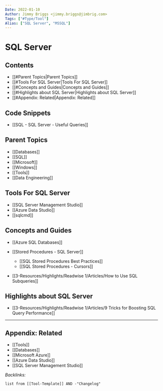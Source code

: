 ```yaml
---
Date: 2022-01-10
Author: Jimmy Briggs <jimmy.briggs@jimbrig.com>
Tags: ["#Type/Tool"]
Alias: ["SQL Server", "MSSQL"]
---
```


# SQL Server

## Contents

- [[#Parent Topics|Parent Topics]]
- [[#Tools For SQL Server|Tools For SQL Server]]
- [[#Concepts and Guides|Concepts and Guides]]
- [[#Highlights about SQL Server|Highlights about SQL Server]]
- [[#Appendix: Related|Appendix: Related]]


## Code Snippets

- [[SQL - SQL Server - Useful Queries]]

## Parent Topics

- [[Databases]]
- [[SQL]]
- [[Microsoft]]
- [[Windows]]
- [[Tools]]
- [[Data Engineering]]


## Tools For SQL Server

- [[SQL Server Management Studio]]
- [[Azure Data Studio]]
- [[sqlcmd]]

## Concepts and Guides

- [[Azure SQL Databases]]

- [[Stored Procedures - SQL Server]]
    - [[SQL Stored Procedures Best Practices]]
    - [[SQL Stored Procedures - Cursors]]

- [[3-Resources/Highlights/Readwise 1/Articles/How to Use SQL Subqueries]]


## Highlights about SQL Server

- [[3-Resources/Highlights/Readwise 1/Articles/9 Tricks for Boosting SQL Query Performance]]




***

## Appendix: Related

- [[Tools]]
- [[Databases]]
- [[Microsoft Azure]]
- [[Azure Data Studio]]
- [[SQL Server Management Studio]]

*Backlinks:*

```dataview
list from [[Tool-Template]] AND -"Changelog"
```
